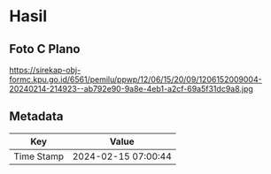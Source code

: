 # Hasil

## Foto C Plano

https://sirekap-obj-formc.kpu.go.id/6561/pemilu/ppwp/12/06/15/20/09/1206152009004-20240214-214923--ab792e90-9a8e-4eb1-a2cf-69a5f31dc9a8.jpg


## Metadata

| Key        | Value               |
| ---------- | ------------------- |
| Time Stamp | 2024-02-15 07:00:44 |



